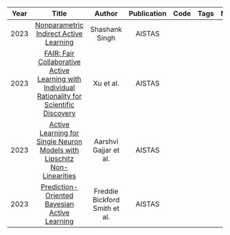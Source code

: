 | Year |                                                                                Title                                                                                |   Author   | Publication | Code | Tags | Notes | Tasks | Datasets|
|:----:|:-------------------------------------------------------------------------------------------------------------------------------------------------------------------:|:----------:|:-----------:|:----:|:----:|:-------------------------------------------------------------------------------------------------------------------------------------------------------------------:|:-----:|:-----:|
|2023| [Nonparametric Indirect Active Learning](https://realworldml.github.io/files/cr/paper34.pdf)|Shashank Singh |AISTAS | | | | | |
|2023| [FAIR: Fair Collaborative Active Learning with Individual Rationality for Scientific Discovery](https://proceedings.mlr.press/v206/xu23e/xu23e.pdf)|Xu et al. |AISTAS | | | | | |
|2023| [Active Learning for Single Neuron Models with Lipschitz Non-Linearities](https://arxiv.org/pdf/2210.13601.pdf)|Aarshvi Gajjar et al. |AISTAS | | | | | |
|2023| [Prediction-Oriented Bayesian Active Learning](https://arxiv.org/pdf/2304.08151.pdf)|Freddie Bickford Smith et al. |AISTAS | | | | | |
